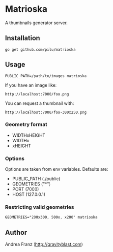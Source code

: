 # Matrioska

A thumbnails generator server.

## Installation

    go get github.com/pilu/matrioska

## Usage

    PUBLIC_PATH=/path/to/images matrioska

If you have an image like:

    http://localhost:7000/foo.png

You can request a thumbnail with:

    http://localhost:7000/foo-300x250.png

### Geometry format

* WIDTHxHEIGHT
* WIDTHx
* xHEIGHT

### Options

Options are taken from env variables.
Defaults are:

* PUBLIC_PATH (./public)
* GEOMETRIES ("\*")
* PORT (7000)
* HOST (127.0.0.1)

### Restricting valid geometries

    GEOMETRIES="200x300, 500x, x200" matrioska

## Author

Andrea Franz (http://gravityblast.com)


